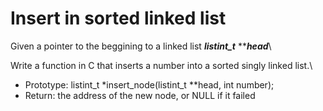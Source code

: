 # Insert in sorted linked list #
Given a pointer to the beggining to a linked list ***listint_t*** *****head***\

Write a function in C that inserts a number into a sorted singly linked list.\

- Prototype: listint_t *insert_node(listint_t **head, int number);
- Return: the address of the new node, or NULL if it failed
